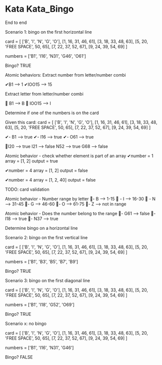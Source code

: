 # Kata Kata_Bingo

End to end 

Scenario 1: bingo on the first horizontal line

card = [
  ['B', 'I', 'N', 'G', 'O'],
  [1, 16, 31, 46, 61],
  [3, 18, 33, 48, 63],
  [5, 20, 'FREE SPACE', 50, 65],
  [7, 22, 37, 52, 67],
  [9, 24, 39, 54, 69]
]

numbers = ['B1', 'I16', 'N31', 'G46', 'O61']

Bingo? TRUE

Atomic behaviors:
Extract number from letter/number combi

✔B1 --> 1
✔IOO15 --> 15

Extract letter from letter/number combi

🍚 B1 --> B
🍜 IOO15 --> I

Determine if one of the numbers is on the card

Given this card:
card = [
  ['B', 'I', 'N', 'G', 'O'],
  [1, 16, 31, 46, 61],
  [3, 18, 33, 48, 63],
  [5, 20, 'FREE SPACE', 50, 65],
  [7, 22, 37, 52, 67],
  [9, 24, 39, 54, 69]
]

✔- B1 --> true
✔- I16 --> true
✔- O61 --> true

🎈I20 --> true
I21 --> false
N52 --> true
G68 --> false


Atomic behavior - check whether element is part of an array
✔number = 1
array = [1, 2]
output = true

✔number = 4
array = [1, 2]
output = false

✔number = 4
array = [1, 2, 40]
output = false

TODO: card validation

Atomic behavior - Number range by letter
🍗- B --> 1-15
🍕 - I --> 16-30
🥞 - N --> 31-45
🍟- G --> 46-60
🧀- O --> 61-75
🥐- Z --> not in range

Atomic behavior - Does the number belong to the range
🍘- G61 --> false
🍙- I18 --> true
🍚- N37 --> true

Determine bingo on a horizontal line

Scenario 2: bingo on the first vertical line

card = [
  ['B', 'I', 'N', 'G', 'O'],
  [1, 16, 31, 46, 61],
  [3, 18, 33, 48, 63],
  [5, 20, 'FREE SPACE', 50, 65],
  [7, 22, 37, 52, 67],
  [9, 24, 39, 54, 69]
]

numbers = ['B1', 'B3', 'B5', 'B7', 'B9']

Bingo? TRUE

Scenario 3: bingo on the first diagonal line

card = [
  ['B', 'I', 'N', 'G', 'O'],
  [1, 16, 31, 46, 61],
  [3, 18, 33, 48, 63],
  [5, 20, 'FREE SPACE', 50, 65],
  [7, 22, 37, 52, 67],
  [9, 24, 39, 54, 69]
]

numbers = ['B1', 'I18', 'G52', 'O69']

Bingo? TRUE

Scenario x: no bingo

card = [
  ['B', 'I', 'N', 'G', 'O'],
  [1, 16, 31, 46, 61],
  [3, 18, 33, 48, 63],
  [5, 20, 'FREE SPACE', 50, 65],
  [7, 22, 37, 52, 67],
  [9, 24, 39, 54, 69]
]

numbers = ['B1', 'I16', 'N31', 'G46']

Bingo? FALSE
